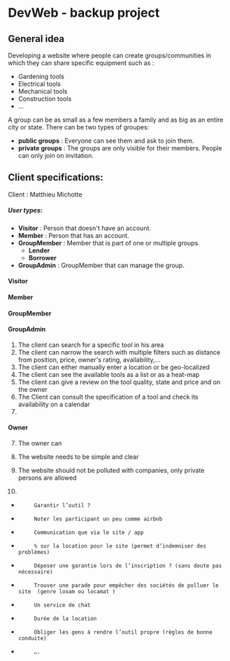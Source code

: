 # DevWeb - backup project

## General idea 
Developing a website where people can create groups/communities in which they can share specific equipment such as :
* Gardening tools
* Electrical tools
* Mechanical tools
* Construction tools
* ...

A group can be as small as a few members a family and as big as an entire city or state.
There can be two types of groupes: 
* __public groups__ : 
  Everyone can see them and ask to join them. 
* __private groups__ :
  The groups are only visible for their members. People can only join on invitation.

## Client specifications: 
Client : Matthieu Michotte

#####  User types:

* __Visitor__ : Person that doesn't have an account.
* __Member__ : Person that has an account.
* __GroupMember__ : Member that is part of one or multiple groups.
  * __Lender__
  * __Borrower__
* __GroupAdmin__ : GroupMember that can manage the group. 


#### Visitor

#### Member 

#### GroupMember 

#### GroupAdmin 







1. The client can search for a specific tool in his area
2. The client can narrow the search with multiple filters such as distance from position, price, owner's rating, availability,...
3. The client can either manually enter a location or be geo-localized
4. The client can see the available tools as a list or as a heat-map
5. The client can give a review on the tool quality, state and price and on the owner 
6. The Client can consult the specification of a tool and check its availability on a calendar
7. 
   
#### Owner

7. The owner can 


8. The website needs to be simple and clear 
9. The website should not be polluted with companies, only private persons are allowed
10. 




-          Garantir l’outil ?
-          Noter les participant un peu comme airbnb
-          Communication que via le site / app
-          % sur la location pour le site (permet d’indemniser des problèmes)
-          Déposer une garantie lors de l’inscription ? (sans doute pas nécessaire)
-          Trouver une parade pour empêcher des sociétés de polluer le site  (genre loxam ou locamat )
-          Un service de chat
-          Durée de la location
-          Obliger les gens à rendre l’outil propre (règles de bonne conduite)
-          ….